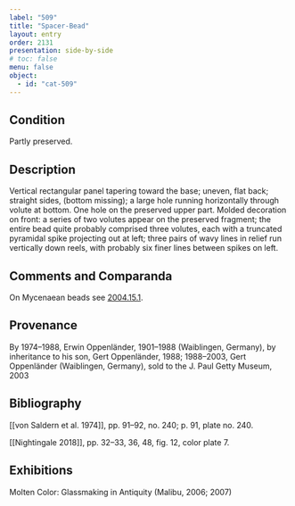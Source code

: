 ```yaml
---
label: "509"
title: "Spacer-Bead"
layout: entry
order: 2131
presentation: side-by-side
# toc: false
menu: false
object:
  - id: "cat-509"
---
```


## Condition

Partly preserved.

## Description

Vertical rectangular panel tapering toward the base; uneven, flat back; straight sides, (bottom missing); a large hole running horizontally through volute at bottom. One hole on the preserved upper part. Molded decoration on front: a series of two volutes appear on the preserved fragment; the entire bead quite probably comprised three volutes, each with a truncated pyramidal spike projecting out at left; three pairs of wavy lines in relief run vertically down reels, with probably six finer lines between spikes on left.

## Comments and Comparanda

On Mycenaean beads see [2004.15.1](#cat).

## Provenance

By 1974–1988, Erwin Oppenländer, 1901–1988 (Waiblingen, Germany), by inheritance to his son, Gert Oppenländer, 1988; 1988–2003, Gert Oppenländer (Waiblingen, Germany), sold to the J. Paul Getty Museum, 2003

## Bibliography

[[von Saldern et al. 1974]], pp. 91–92, no. 240; p. 91, plate no. 240.

[[Nightingale 2018]], pp. 32–33, 36, 48, fig. 12, color plate 7.

## Exhibitions

Molten Color: Glassmaking in Antiquity (Malibu, 2006; 2007)